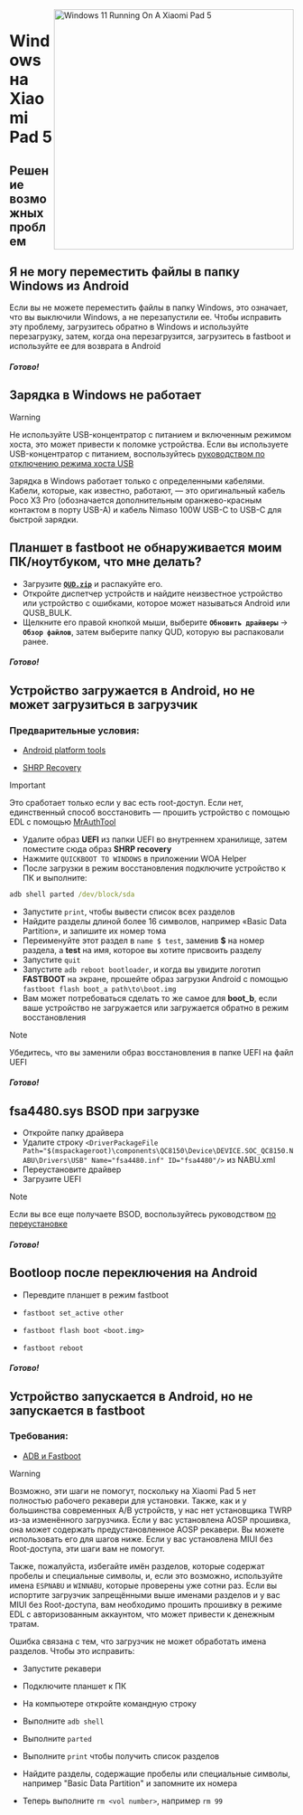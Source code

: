 ﻿<img align="right" src="https://raw.githubusercontent.com/erdilS/Port-Windows-11-Xiaomi-Pad-5/main/nabu.png" width="425" alt="Windows 11 Running On A Xiaomi Pad 5">


# Windows на Xiaomi Pad 5

## Решение возможных проблем

## Я не могу переместить файлы в папку Windows из Android

Если вы не можете переместить файлы в папку Windows, это означает, что вы выключили Windows, а не перезапустили ее. Чтобы исправить эту проблему, загрузитесь обратно в Windows и используйте перезагрузку, затем, когда она перезагрузится, загрузитесь в fastboot и используйте ее для возврата в Android

##### Готово!

## Зарядка в Windows не работает
> [!WARNING]
> Не используйте USB-концентратор с питанием и включенным режимом хоста, это может привести к поломке устройства. Если вы используете USB-концентратор с питанием, воспользуйтесь [руководством по отключению режима хоста USB](/guide/Russian/Additional-materials-ru.md#выключение-режима-usb-хоста)

Зарядка в Windows работает только с определенными кабелями. Кабели, которые, как известно, работают, — это оригинальный кабель Poco X3 Pro (обозначается дополнительным оранжево-красным контактом в порту USB-A) и кабель Nimaso 100W USB-C to USB-C для быстрой зарядки.

## Планшет в fastboot не обнаруживается моим ПК/ноутбуком, что мне делать?
- Загрузите [**`QUD.zip`**](https://github.com/n00b69/woa-betalm/releases/download/Qfil/QUD.zip) и распакуйте его.
- Откройте диспетчер устройств и найдите неизвестное устройство или устройство с ошибками, которое может называться Android или QUSB_BULK.
- Щелкните его правой кнопкой мыши, выберите **```Обновить драйверы```** → **`Обзор файлов`**, затем выберите папку QUD, которую вы распаковали ранее.

##### Готово!

## Устройство загружается в Android, но не может загрузиться в загрузчик

### Предварительные условия:
- [Android platform tools](https://developer.android.com/studio/releases/platform-tools)

- [SHRP Recovery](https://github.com/erdilS/Port-Windows-11-Xiaomi-Pad-5/releases/download/1.0/SHRP.img)

> [!Important]
> Это сработает только если у вас есть root-доступ. Если нет, единственный способ восстановить — прошить устройство с помощью EDL с помощью [MrAuthTool](https://mrauthtool.com/)

- Удалите образ **UEFI** из папки UEFI во внутреннем хранилище, затем поместите сюда образ **SHRP recovery**
- Нажмите `QUICKBOOT TO WINDOWS` в приложении WOA Helper
- После загрузки в режим восстановления подключите устройство к ПК и выполните:
```cmd
adb shell parted /dev/block/sda
```
- Запустите ```print```, чтобы вывести список всех разделов
- Найдите разделы длиной более 16 символов, например «Basic Data Partition», и запишите их номер тома
- Переименуйте этот раздел в ```name $ test```, заменив **$** на номер раздела, а **test** на имя, которое вы хотите присвоить разделу
- Запустите ```quit```
- Запустите ```adb reboot bootloader```, и когда вы увидите логотип **FASTBOOT** на экране, прошейте образ загрузки Android с помощью ```fastboot flash boot_a path\to\boot.img```
- Вам может потребоваться сделать то же самое для **boot_b**, если ваше устройство не загружается или загружается обратно в режим восстановления

> [!Note]
> Убедитесь, что вы заменили образ восстановления в папке UEFI на файл UEFI

##### Готово!

## fsa4480.sys BSOD при загрузке
- Откройте папку драйвера
- Удалите строку ```<DriverPackageFile Path="$(mspackageroot)\components\QC8150\Device\DEVICE.SOC_QC8150.NABU\Drivers\USB" Name="fsa4480.inf" ID="fsa4480"/>``` из NABU.xml
- Переустановите драйвер
- Загрузите UEFI
> [!NOTE]
> Если вы все еще получаете BSOD, воспользуйтесь руководством [по переустановке](guide/Russian/reinstall-ru.md)

##### Готово!

## Bootloop после переключения на Android
- Перевдите планшет в режим fastboot

- ```fastboot set_active other```

- ```fastboot flash boot <boot.img>```

- ```fastboot reboot```

##### Готово!

## Устройство запускается в Android, но не запускается в fastboot

### Требования:

- [ADB и Fastboot](https://developer.android.com/studio/releases/platform-tools)

> [!WARNING]
> Возможно, эти шаги не помогут, поскольку на Xiaomi Pad 5 нет полностью рабочего рекавери для установки. Также, как и у большинства современных A/B устройств, у нас нет установщика TWRP из-за изменённого загрузчика. Если у вас установлена AOSP прошивка, она может содержать предустановленное AOSP рекавери. Вы можете использовать его для шагов ниже. Если у вас установлена MIUI без Root-доступа, эти шаги вам не помогут.
>
> Также, пожалуйста, избегайте имён разделов, которые содержат пробелы и специальные символы, и, если это возможно, используйте имена `ESPNABU` и `WINNABU`, которые проверены уже сотни раз. Если вы испортите загрузчик запрещёнными выше именами разделов и у вас MIUI без Root-доступа, вам необходимо прошить прошивку в режиме EDL с авторизованным аккаунтом, что может привести к денежным тратам.


Ошибка связана с тем, что загрузчик не может обработать имена разделов. Чтобы это исправить:

- Запустите рекавери

- Подключите планшет к ПК

- На компьютере откройте командную строку

- Выполните ```adb shell```

- Выполните ```parted```

- Выполните ```print``` чтобы получить список разделов

- Найдите разделы, содержащие пробелы или специальные символы, например "Basic Data Partition" и запомните их номера

- Теперь выполните ```rm <vol number>```, например ```rm 99```


